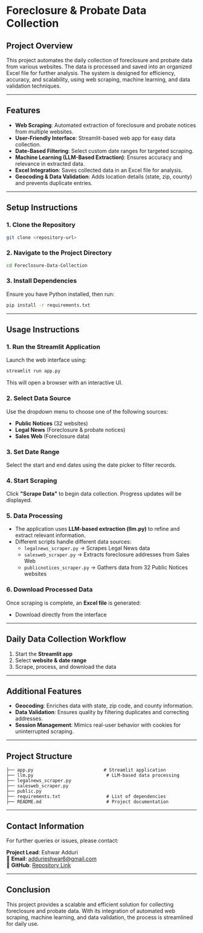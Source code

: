 # Foreclosure & Probate Data Collection  

## Project Overview  
This project automates the daily collection of foreclosure and probate data from various websites. The data is processed and saved into an organized Excel file for further analysis. The system is designed for efficiency, accuracy, and scalability, using web scraping, machine learning, and data validation techniques.  

---

## Features  
- **Web Scraping**: Automated extraction of foreclosure and probate notices from multiple websites.  
- **User-Friendly Interface**: Streamlit-based web app for easy data collection.  
- **Date-Based Filtering**: Select custom date ranges for targeted scraping.  
- **Machine Learning (LLM-Based Extraction)**: Ensures accuracy and relevance in extracted data.  
- **Excel Integration**: Saves collected data in an Excel file for analysis.  
- **Geocoding & Data Validation**: Adds location details (state, zip, county) and prevents duplicate entries.  

---

## Setup Instructions  

### 1. Clone the Repository  
```sh  
git clone <repository-url>  
```

### 2. Navigate to the Project Directory  
```sh  
cd Foreclosure-Data-Collection  
```

### 3. Install Dependencies  
Ensure you have Python installed, then run:  
```sh  
pip install -r requirements.txt  
```

---

## Usage Instructions  

### 1. Run the Streamlit Application  
Launch the web interface using:  
```sh  
streamlit run app.py  
```
This will open a browser with an interactive UI.  

### 2. Select Data Source  
Use the dropdown menu to choose one of the following sources:  
- **Public Notices** (32 websites)  
- **Legal News** (Foreclosure & probate notices)  
- **Sales Web** (Foreclosure data)   

### 3. Set Date Range  
Select the start and end dates using the date picker to filter records.  

### 4. Start Scraping  
Click **"Scrape Data"** to begin data collection. Progress updates will be displayed.  

### 5. Data Processing  
- The application uses **LLM-based extraction (llm.py)** to refine and extract relevant information.  
- Different scripts handle different data sources:  
  - `legalnews_scraper.py` → Scrapes Legal News data  
  - `salesweb_scraper.py` → Extracts foreclosure addresses from Sales Web  
  - `publicnotices_scraper.py` → Gathers data from 32 Public Notices websites  

### 6. Download Processed Data  
Once scraping is complete, an **Excel file** is generated:  
- Download directly from the interface

---

## Daily Data Collection Workflow  
1. Start the **Streamlit app**  
2. Select **website & date range**  
3. Scrape, process, and download the data  

---

## Additional Features  
- **Geocoding**: Enriches data with state, zip code, and county information.  
- **Data Validation**: Ensures quality by filtering duplicates and correcting addresses.  
- **Session Management**: Mimics real-user behavior with cookies for uninterrupted scraping.  

---

## Project Structure  
```
├── app.py                          # Streamlit application  
├── llm.py                           # LLM-based data processing  
├── legalnews_scraper.py  
├── salesweb_scraper.py  
├── public.py 
├── requirements.txt                 # List of dependencies  
├── README.md                        # Project documentation  
```

---

## Contact Information  
For further queries or issues, please contact:  
  
**Project Lead**: Eshwar Adduri  
📧 **Email**: addurieshwar6@gmail.com  
🔗 **GitHub**: [Repository Link](https://github.com/AjayBidyarthy/Justin-Pickell-Foreclosure-Data-Coding-Web-Scrapping/tree/main)  

---

## Conclusion  
This project provides a scalable and efficient solution for collecting foreclosure and probate data. With its integration of automated web scraping, machine learning, and data validation, the process is streamlined for daily use.  

